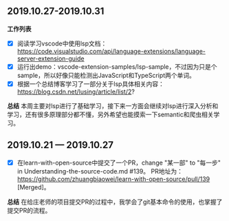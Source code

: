## 2019.10.27-2019.10.31
**工作列表**
- [x] 阅读学习vscode中使用lsp文档：https://code.visualstudio.com/api/language-extensions/language-server-extension-guide
- [x] 运行出demo：vscode-extension-samples/lsp-sample，不过因为只是个sample，所以好像只能检测出JavaScript和TypeScript两个单词。
- [x] 根据一个总结博客学习了一部分关于lsp具体相关内容：https://blog.csdn.net/lusing/article/list/2?

**总结**
本周主要对lsp进行了基础学习，接下来一方面会继续对lsp进行深入分析和学习，还有很多原理部分都不懂，另外希望也能摸索一下semantic和爬虫相关学习。

## 2019.10.21 — 2019.10.27 
- [x] 在learn-with-open-source中提交了一个PR，change "某一部" to "每一步" in Understanding-the-source-code.md #139。 PR地址为： https://github.com/zhuangbiaowei/learn-with-open-source/pull/139 [Merged]。 

**总结**
在给庄老师的项目提交PR的过程中，我学会了git基本命令的使用，也掌握了提交PR的流程。
